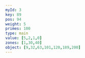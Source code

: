 ```yaml
---
myId: 3
key: 89
pos: 94
weight: 5
primes: 100
type: main
value: [5,2,1,0]
zones: [1,30,40]
object: [9,32,63,101,120,189,200]
---
```

